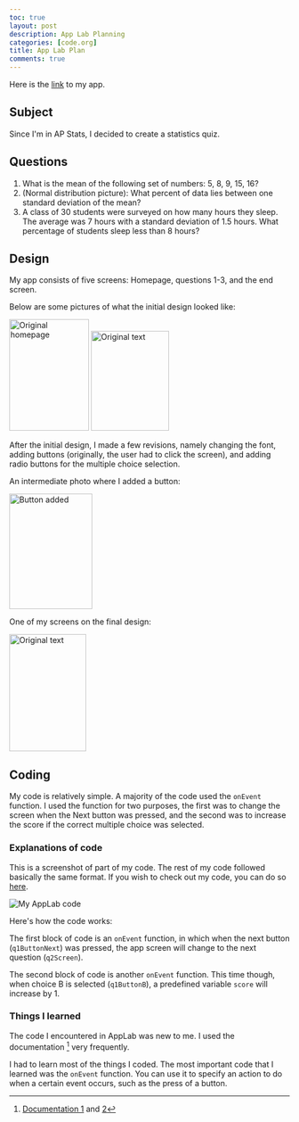 ```yaml
---
toc: true
layout: post
description: App Lab Planning
categories: [code.org]
title: App Lab Plan
comments: true
---
```


Here is the [link](https://studio.code.org/projects/applab/dbyn_t-_ioCVUC9PB3UiDjg0mKNmHCLnMy0F5ND1uRY) to my app. 

## Subject

Since I'm in AP Stats, I decided to create a statistics quiz. 

## Questions
1. What is the mean of the following set of numbers: 5, 8, 9, 15, 16?
2. (Normal distribution picture): What percent of data lies between one standard deviation of the mean?
3. A class of 30 students were surveyed on how many hours they sleep. The average was 7 hours with a standard deviation of 1.5 hours. What percentage of students sleep less than 8 hours? 

## Design
My app consists of five screens: Homepage, questions 1-3, and the end screen. 

Below are some pictures of what the initial design looked like:

<img src="https://lwu1822.github.io/CSP-fastpages/images/w3AppLabPlan-appLabOriginalText.jpg" alt="Original homepage" width="143" height="200">

<img src="https://lwu1822.github.io/CSP-fastpages/images/w3AppLabPlan-appLabOriginalAnswer.jpg" alt="Original text" width="140" height="179">

After the initial design, I made a few revisions, namely changing the font, adding buttons (originally, the user had to click the screen), and adding radio buttons for the multiple choice selection. 

An intermediate photo where I added a button: 

<img src="https://lwu1822.github.io/CSP-fastpages/images/w3AppLabPlan-appLabButtonChange.jpg" alt="Button added" width="149" height="207">

One of my screens on the final design: 

<img src="https://lwu1822.github.io/CSP-fastpages/images/w3AppLabPlan-appLabFontChange.jpg" alt="Original text" width="138" height="210">


## Coding

My code is relatively simple. A majority of the code used the `onEvent` function. I used the function for two purposes, the first was to change the screen when the Next button was pressed, and the second was to increase the score if the correct multiple choice was selected. 

### Explanations of code

This is a screenshot of part of my code. The rest of my code followed basically the same format. If you wish to check out my code, you can do so [here](https://studio.code.org/projects/applab/dbyn_t-_ioCVUC9PB3UiDjg0mKNmHCLnMy0F5ND1uRY/view).

<img src="https://lwu1822.github.io/CSP-fastpages/images/w3AppLabPlan-appLabCode.jpg" alt="My AppLab code">

Here's how the code works: 

The first block of code is an `onEvent` function, in which when the next button (`q1ButtonNext`) was pressed, the app screen will change to the next question (`q2Screen`).

The second block of code is another `onEvent` function. This time though, when choice B is selected (`q1ButtonB`), a predefined variable `score` will increase by 1. 


### Things I learned

The code I encountered in AppLab was new to me. I used the documentation [^1] very frequently.

I had to learn most of the things I coded. The most important code that I learned was the `onEvent` function. You can use it to specify an action to do when a certain event occurs, such as the press of a button. 


[^1]: [Documentation 1](https://studio.code.org/docs/ide/applab/expressions/button) and [2](https://studio.code.org/docs/concepts/)